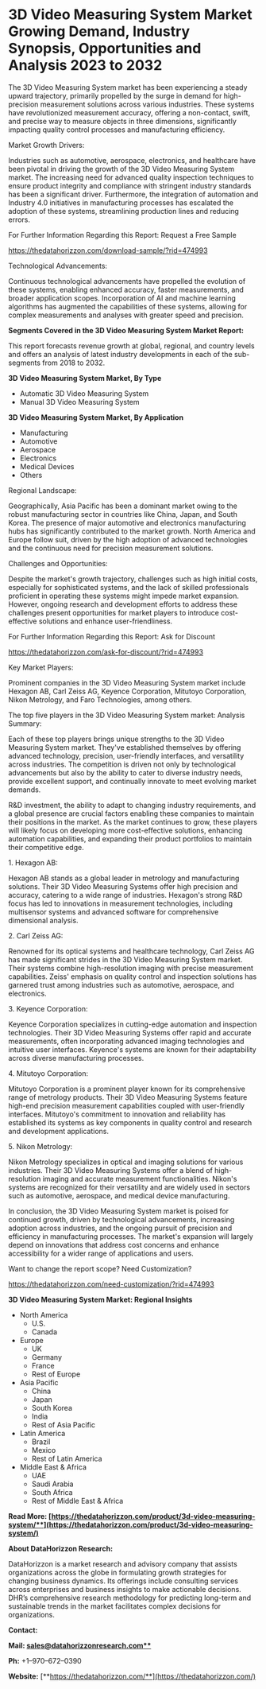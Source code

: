 ﻿# **3D Video Measuring System Market Growing Demand, Industry Synopsis, Opportunities and Analysis 2023 to 2032**

The 3D Video Measuring System market has been experiencing a steady upward trajectory, primarily propelled by the surge in demand for high-precision measurement solutions across various industries. These systems have revolutionized measurement accuracy, offering a non-contact, swift, and precise way to measure objects in three dimensions, significantly impacting quality control processes and manufacturing efficiency.

Market Growth Drivers:

Industries such as automotive, aerospace, electronics, and healthcare have been pivotal in driving the growth of the 3D Video Measuring System market. The increasing need for advanced quality inspection techniques to ensure product integrity and compliance with stringent industry standards has been a significant driver. Furthermore, the integration of automation and Industry 4.0 initiatives in manufacturing processes has escalated the adoption of these systems, streamlining production lines and reducing errors.

For Further Information Regarding this Report: Request a Free Sample

<https://thedatahorizzon.com/download-sample/?rid=474993>

Technological Advancements:

Continuous technological advancements have propelled the evolution of these systems, enabling enhanced accuracy, faster measurements, and broader application scopes. Incorporation of AI and machine learning algorithms has augmented the capabilities of these systems, allowing for complex measurements and analyses with greater speed and precision.

**Segments Covered in the 3D Video Measuring System Market Report:**

This report forecasts revenue growth at global, regional, and country levels and offers an analysis of latest industry developments in each of the sub-segments from 2018 to 2032.

**3D Video Measuring System Market, By Type**

- Automatic 3D Video Measuring System
- Manual 3D Video Measuring System

**3D Video Measuring System Market, By Application**

- Manufacturing
- Automotive
- Aerospace
- Electronics
- Medical Devices
- Others

Regional Landscape:

Geographically, Asia Pacific has been a dominant market owing to the robust manufacturing sector in countries like China, Japan, and South Korea. The presence of major automotive and electronics manufacturing hubs has significantly contributed to the market growth. North America and Europe follow suit, driven by the high adoption of advanced technologies and the continuous need for precision measurement solutions.

Challenges and Opportunities:

Despite the market's growth trajectory, challenges such as high initial costs, especially for sophisticated systems, and the lack of skilled professionals proficient in operating these systems might impede market expansion. However, ongoing research and development efforts to address these challenges present opportunities for market players to introduce cost-effective solutions and enhance user-friendliness.

For Further Information Regarding this Report: Ask for Discount

<https://thedatahorizzon.com/ask-for-discount/?rid=474993>

Key Market Players:

Prominent companies in the 3D Video Measuring System market include Hexagon AB, Carl Zeiss AG, Keyence Corporation, Mitutoyo Corporation, Nikon Metrology, and Faro Technologies, among others.

The top five players in the 3D Video Measuring System market: Analysis Summary:

Each of these top players brings unique strengths to the 3D Video Measuring System market. They've established themselves by offering advanced technology, precision, user-friendly interfaces, and versatility across industries. The competition is driven not only by technological advancements but also by the ability to cater to diverse industry needs, provide excellent support, and continually innovate to meet evolving market demands.

R&D investment, the ability to adapt to changing industry requirements, and a global presence are crucial factors enabling these companies to maintain their positions in the market. As the market continues to grow, these players will likely focus on developing more cost-effective solutions, enhancing automation capabilities, and expanding their product portfolios to maintain their competitive edge.

1\. Hexagon AB:

Hexagon AB stands as a global leader in metrology and manufacturing solutions. Their 3D Video Measuring Systems offer high precision and accuracy, catering to a wide range of industries. Hexagon's strong R&D focus has led to innovations in measurement technologies, including multisensor systems and advanced software for comprehensive dimensional analysis.

2\. Carl Zeiss AG:

Renowned for its optical systems and healthcare technology, Carl Zeiss AG has made significant strides in the 3D Video Measuring System market. Their systems combine high-resolution imaging with precise measurement capabilities. Zeiss' emphasis on quality control and inspection solutions has garnered trust among industries such as automotive, aerospace, and electronics.

3\. Keyence Corporation:

Keyence Corporation specializes in cutting-edge automation and inspection technologies. Their 3D Video Measuring Systems offer rapid and accurate measurements, often incorporating advanced imaging technologies and intuitive user interfaces. Keyence's systems are known for their adaptability across diverse manufacturing processes.

4\. Mitutoyo Corporation:

Mitutoyo Corporation is a prominent player known for its comprehensive range of metrology products. Their 3D Video Measuring Systems feature high-end precision measurement capabilities coupled with user-friendly interfaces. Mitutoyo's commitment to innovation and reliability has established its systems as key components in quality control and research and development applications.

5\. Nikon Metrology:

Nikon Metrology specializes in optical and imaging solutions for various industries. Their 3D Video Measuring Systems offer a blend of high-resolution imaging and accurate measurement functionalities. Nikon's systems are recognized for their versatility and are widely used in sectors such as automotive, aerospace, and medical device manufacturing.

In conclusion, the 3D Video Measuring System market is poised for continued growth, driven by technological advancements, increasing adoption across industries, and the ongoing pursuit of precision and efficiency in manufacturing processes. The market's expansion will largely depend on innovations that address cost concerns and enhance accessibility for a wider range of applications and users.

Want to change the report scope? Need Customization?

<https://thedatahorizzon.com/need-customization/?rid=474993>

**3D Video Measuring System Market: Regional Insights**

- North America
  - U.S.
  - Canada
- Europe
  - UK
  - Germany
  - France
  - Rest of Europe
- Asia Pacific
  - China
  - Japan
  - South Korea
  - India
  - Rest of Asia Pacific
- Latin America
  - Brazil
  - Mexico
  - Rest of Latin America
- Middle East & Africa
  - UAE
  - Saudi Arabia
  - South Africa
  - Rest of Middle East & Africa

**Read More: [https://thedatahorizzon.com/product/3d-video-measuring-system/**](https://thedatahorizzon.com/product/3d-video-measuring-system/)**

**About DataHorizzon Research:**

DataHorizzon is a market research and advisory company that assists organizations across the globe in formulating growth strategies for changing business dynamics. Its offerings include consulting services across enterprises and business insights to make actionable decisions. DHR’s comprehensive research methodology for predicting long-term and sustainable trends in the market facilitates complex decisions for organizations.

**Contact:**

**Mail: [sales@datahorizzonresearch.com**](mailto:sales@datahorizzonresearch.com)**

**Ph:** +1–970–672–0390

**Website:** [**https://thedatahorizzon.com/**](https://thedatahorizzon.com/)

